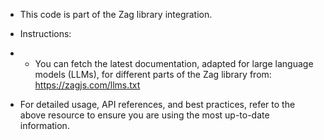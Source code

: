
 * This code is part of the Zag library integration.
 
 * Instructions:
 * - You can fetch the latest documentation, adapted for large language models (LLMs), for different parts of the Zag library from: https://zagjs.com/llms.txt
 
 * For detailed usage, API references, and best practices, refer to the above resource to ensure you are using the most up-to-date information.

